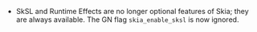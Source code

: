 - SkSL and Runtime Effects are no longer optional features of Skia; they are always available.
  The GN flag `skia_enable_sksl` is now ignored.
